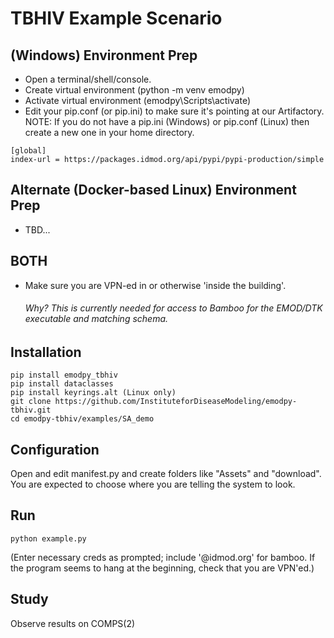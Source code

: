 # TBHIV Example Scenario

## (Windows) Environment Prep
- Open a terminal/shell/console.
- Create virtual environment (python -m venv emodpy)
- Activate virtual environment (emodpy\Scripts\activate)
- Edit your pip.conf (or pip.ini) to make sure it's pointing at our Artifactory.
NOTE: If you do not have a pip.ini (Windows) or pip.conf (Linux) then create a new one in your home directory.
```
[global]
index-url = https://packages.idmod.org/api/pypi/pypi-production/simple
```

## Alternate (Docker-based Linux) Environment Prep
- TBD... 

## BOTH
- Make sure you are VPN-ed in or otherwise 'inside the building'.
  ###### Why? This is currently needed for access to Bamboo for the EMOD/DTK executable and matching schema.

## Installation
```
pip install emodpy_tbhiv
pip install dataclasses
pip install keyrings.alt (Linux only)
git clone https://github.com/InstituteforDiseaseModeling/emodpy-tbhiv.git
cd emodpy-tbhiv/examples/SA_demo
```

## Configuration
Open and edit manifest.py and create folders like "Assets" and "download". You are expected to choose where you are telling the system to look. 

## Run
```
python example.py
```
(Enter necessary creds as prompted; include '@idmod.org' for bamboo. If the program seems to hang at the beginning, check that you are VPN'ed.)

## Study
Observe results on COMPS(2)

